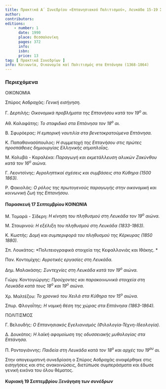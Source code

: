 ```yaml
---
title: Πρακτικά Α΄ Συνεδρίου «Επτανησιακού Πολιτισμού», Λευκάδα 15-19 Σεπτεμβρίου 1982
author: 
contributors: 
editions: 
    - number: 1
      date: 1990
      place: Θεσσαλονίκη
      pages: 372
      info: 
      isbn: 
      price: 13
tag: [ Πρακτικά Συνεδρίων ]
info: Κοινωνία, Οικονομία καί Πολιτισμός στα Επτάνησα (1368-1864)
---
```


### Περιεχόμενα

ΟΙΚΟΝΟΜΙΑ

Σπύρος Ασδραχάς: *Γενική εισήγηση.*

Γ. Δερτιλής: *Οικονομικά προβλήματα της Επτανήσου κατά τον 19<sup>ο</sup> αι.*

Αθ. Καλαφάτης: *Το σταφιδικό στα Επτάνησα τον 18<sup>ο</sup> αι.*

Β. Σφυρόερας: *Η εμπορική ναυτιλία στα βενετοκρατούμενα Επτάνησα.*

Κ. Παπαθανασόπουλος: *Η συμμετοχή της Επτανήσου στις πρώτες προσπάθειες δημιουργίας Ελληνικής ατμοπλοΐας.*

Μ. Κολυβά - Καραλέκα: *Παραγωγή και εκμετάλλευση αλυκών Ζακύνθου κατά τον 16<sup>ο</sup> αιώνα.*

Γ. Λεοντσίνης: *Αγροληπτικαί σχέσεις και συμβάσεις στα Κύθηρα \(1500* *1863\).*

Ρ. Φακιολάς: *Ο ρόλος της πρωτογενούς παραγωγής στην οικονομική και κοινωνική ζωή της Επτανήσου.*

#### Παρασκευή 17 Σεπτεμβρίου ΚΟΙΝΩΝΙΑ

Μ. Τομαρά - Σίδερη: *Η κίνηση του πληθυσμού στη Λευκάδα τον 19<sup>ο</sup> αιώνα.*

Μ. Σταυρινού: *Η εξέλιξη του πληθυσμού στη Λευκάδα \(1833-1863\).*

Κ. Κωστής: *Δομή και συμπεριφορά του πληθυσμού της Κέρκυρας \(1850* *1880\).*

Σπ. Λουκάτος: *Πολιτειογραφικά στοιχεία της Κεφαλλονιάς και Ιθάκης. *

Παν. Κοντομίχης: *Αγροτικές εργασίες στη Λευκάδα.*

Δημ. Μαλακάσης: *Συντεχνίες στη Λευκάδα κατά τον 19<sup>ο</sup> αιώνα.*

Γιώργ. Κοντογιώργης: *Προύχοντες και παρακοινωνικά στοιχεία στη Λευκάδα κατά τους 18<sup>ο</sup> και 19<sup>ο</sup> αιώνα.*

Χρ. Μαλτέζου: *Το χρονικό του Χειλά στα Κύθηρα τον 15<sup>ο</sup> αιώνα.*

Σπυρ. Φλογαΐτης: *Η νομική θέση της χώρας στα Επτάνησα \(1863-1864\).*

ΠΟΛΙΤΙΣΜΟΣ

Γ. Βελουδής: *Ο Επτανησιακός Εγελιανισμός \(Φιλολογία-Τέχνη-Ιδεολογία\).*

Δ. Δουκάτος: *Η λαϊκή αφομοίωση της οδυσσειακής μυθολογίας στα Επτάνησα.*

Π. Ροντογιάννης: *Παιδεία στη Λευκάδα κατά τον 18<sup>ο</sup> και αρχές του 19<sup>ου</sup> αι.*

Στην απογευματινή συνεδρίαση ο Σπύρος Ασδραχάς αναφέρθηκε στις εισηγήσεις και στις ανακοινώσεις, διετύπωσε συμπεράσματα και έδωσε γενική εικόνα του όλου θέματος.

#### Κυριακή 19 Σεπτεμβρίου *Ξενάγηση των συνέδρων*
